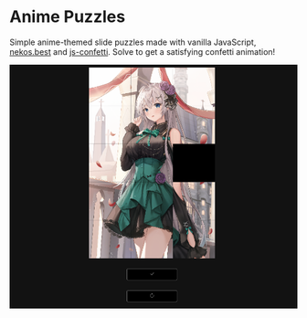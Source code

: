 # Anime Puzzles

Simple anime-themed slide puzzles made with vanilla JavaScript, [nekos.best](https://nekos.best/) and [js-confetti](https://github.com/loonywizard/js-confetti). Solve to get a satisfying confetti animation!

![website preview](./preview.png)